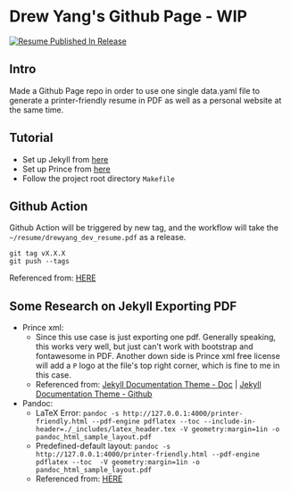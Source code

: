 # Drew Yang's Github Page - WIP

[![Resume Published In Release](https://github.com/yambottle/me/actions/workflows/publish-pdf.yml/badge.svg)](https://github.com/yambottle/me/actions/workflows/publish-pdf.yml)

## Intro
Made a Github Page repo in order to use one single data.yaml file to generate a printer-friendly resume in PDF as well as a personal website at the same time.


## Tutorial
- Set up Jekyll from [here](https://jekyllrb.com/docs/)
- Set up Prince from [here](https://idratherbewriting.com/documentation-theme-jekyll/mydoc_generating_pdfs.html#1-set-up-prince)
- Follow the project root directory `Makefile`


## Github Action
Github Action will be triggered by new tag, and the workflow will take the `~/resume/drewyang_dev_resume.pdf` as a release.
```
git tag vX.X.X
git push --tags
```
Referenced from: [HERE](https://github.com/actions/upload-release-asset)


## Some Research on Jekyll Exporting PDF
- Prince xml:
    - Since this use case is just exporting one pdf. Generally speaking, this works very well, but just can't work with bootstrap and fontawesome in PDF. Another down side is Prince xml free license will add a `P` logo at the file's top right corner, which is fine to me in this case.
    - Referenced from: [Jekyll Documentation Theme - Doc](https://idratherbewriting.com/documentation-theme-jekyll/mydoc_generating_pdfs.html#5-customize-and-run-the-pdf-script) | [Jekyll Documentation Theme - Github](https://github.com/tomjoht/documentation-theme-jekyll)
- Pandoc: 
    - LaTeX Error: `pandoc -s http://127.0.0.1:4000/printer-friendly.html --pdf-engine pdflatex --toc --include-in-header=./_includes/latex_header.tex -V geometry:margin=1in -o pandoc_html_sample_layout.pdf`
    - Predefined-default layout: `pandoc -s http://127.0.0.1:4000/printer-friendly.html --pdf-engine pdflatex --toc  -V geometry:margin=1in -o pandoc_html_sample_layout.pdf`
    - Referenced from: [HERE](https://mattgilbertnet.github.io/colloidsorg/informatics/2014/08/03/markdown_latex_pdf.html)